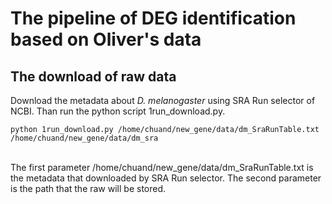 # The pipeline of DEG identification based on Oliver's data
## The download of raw data
Download the metadata about _D. melanogaster_ using SRA Run selector of NCBI. Than run the python script 1run_download.py. <br />
```
python 1run_download.py /home/chuand/new_gene/data/dm_SraRunTable.txt /home/chuand/new_gene/data/dm_sra
``` 
<br />
The first parameter /home/chuand/new_gene/data/dm_SraRunTable.txt is the metadata that downloaded by SRA Run selector. The second parameter is the path that the raw will be stored.
